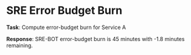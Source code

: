 # SRE Error Budget Burn

**Task**: Compute error-budget burn for Service A

**Response**: SRE-BOT error-budget burn is 45 minutes with -1.8 minutes remaining.
